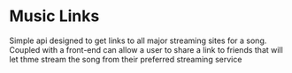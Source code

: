 Music Links
===========

Simple api designed to get links to all major streaming sites for a song. Coupled with a front-end can allow a user to share a link to friends that will let thme stream the song from their preferred streaming service
